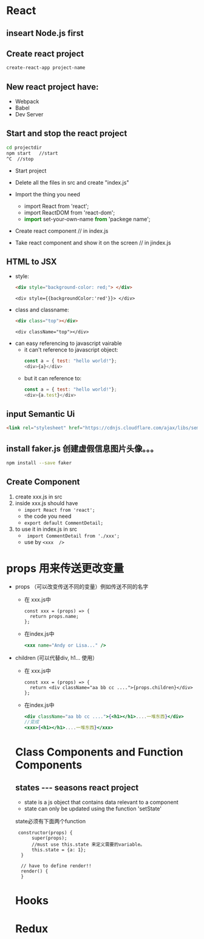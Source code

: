 # React 

## inseart Node.js first

## Create react project
```sh
create-react-app project-name
```

## New react project have:
- Webpack
- Babel
- Dev Server
  
## Start and stop the react project
```sh
cd projectdir
npm start   //start
^C  //stop
```


- Start project
- Delete all the files in src and create "index.js"
- Import the thing you need 
  - import React from 'react';
  - import ReactDOM from 'react-dom';
  - **<span style="color: green">import</span>** set-your-own-name **<span style="color: green">from</span>** 'packege name';

- Create react component // in index.js
- Take react component and show it on the screen  // in jindex.js

## HTML to JSX <in jsx file>
- style:
  ```HTML
  <div style="background-color: red;"> </div>
  ```
  ```JSX
  <div style={{backgroundColor:'red'}}> </div>
  ```
- class and classname:
  ```HTML
  <div class="top"></div>
  ```
  ```JSX
  <div className="top"></div>
  ```
- can easy referencing to javascript vairable
  - it can't reference to javascript object:
    ```Javascript
    const a = { test: "hello world!"};
    <div>{a}</div>
    ```
  - but it can reference to:
    ```Javascript
    const a = { test: "hello world!"};
    <div>{a.test}</div>
    ```

##  input Semantic Ui <in components file>
```Html
<link rel="stylesheet" href="https://cdnjs.cloudflare.com/ajax/libs/semantic-ui/2.4.1/semantic.min.css" />
```

## install faker.js 创建虚假信息图片头像。。。
```sh 
npm install --save faker
```

## Create Component <in components file>
1. create xxx.js in src
2. inside xxx.js should have 
   - ```import React from 'react';```
   - the code you need 
   - ```export default CommentDetail;```
3. to use it in index.js in src
   - ``` import CommentDetail from './xxx';```
   - use by ```<xxx  />```


# props 用来传送更改变量
- props （可以改变传送不同的变量）例如传送不同的名字
  - 在 xxx.js中 
    ```JSX
    const xxx = (props) => {
      return props.name;
    };
    ```
  - 在index.js中
    ```jsx
    <xxx name="Andy or Lisa..." /> 
    ```
- children (可以代替div, h1... 使用）
  - 在 xxx.js中 
    ```JSX
    const xxx = (props) => {
      return <div className="aa bb cc ....">{props.children}</div>
    };
    ```
  - 在index.js中
    ```jsx
    <div className="aa bb cc ....">{<h1></h1>....一堆东西}</div>
    //变成
    <xxx>{<h1></h1>....一堆东西}</xxx>
    ```
  
  # Class Components and Function Components
  ## states --- seasons react project
  - state is a js object that contains data relevant to a component
  - state can only be updated using the function 'setState'

  state必须有下面两个function
  ```
   constructor(props) {
        super(props);
        //must use this.state 来定义需要的variable。
        this.state = {a: 1};
    }

    // have to define render!!
    render() {
    }
  ```

  # Hooks

  # Redux